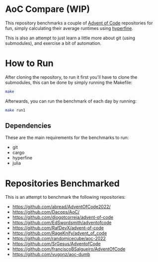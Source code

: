 # AoC Compare (WIP)

This repository benchmarks a couple of [Advent of Code](https://adventofcode.com/) repositories for fun, simply calculating their average runtimes using [hyperfine](https://lib.rs/crates/hyperfine).

This is also an attempt to just learn a little more about git (using submodules), and exercise a bit of automation.

# How to Run
After cloning the repository, to run it first you'll have to clone the submodules, this can be done by simply running the Makefile:
```bash 
make
```
Afterwards, you can run the benchmark of each day by running:
```bash
make run1
```


## Dependencies
These are the main requirements for the benchmarks to run:
* git
* cargo
* hyperfine
* julia

# Repositories Benchmarked
This is an attempt to benchmark the following repositories:
* https://github.com/abread/AdventOfCode2022/
* https://github.com/Dacops/AoC/
* https://github.com/diogotcorreia/advent-of-code
* https://github.com/EdSwordsmith/adventofcode
* https://github.com/RafDevX/advent-of-code
* https://github.com/RageKnify/advent_of_code
* https://github.com/randomicecube/aoc-2022
* https://github.com/SrGesus/AdventofCode
* https://github.com/franciscoBSalgueiro/AdventOfCode
* https://github.com/vugonz/aoc-dumb
